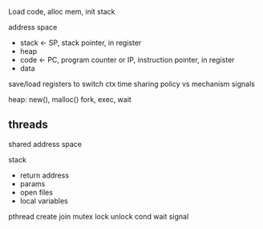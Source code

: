 ---
---
Load code, alloc mem, init stack

address space
- stack <- SP, stack pointer, in register
- heap
- code <- PC, program counter or IP, instruction pointer, in register
- data

save/load registers to switch ctx
time sharing
policy vs mechanism
signals

heap: new(), malloc()
fork, exec, wait

## threads
shared address space

stack
- return address
- params
- open files
- local variables

pthread
create
join
mutex lock unlock
cond wait signal
